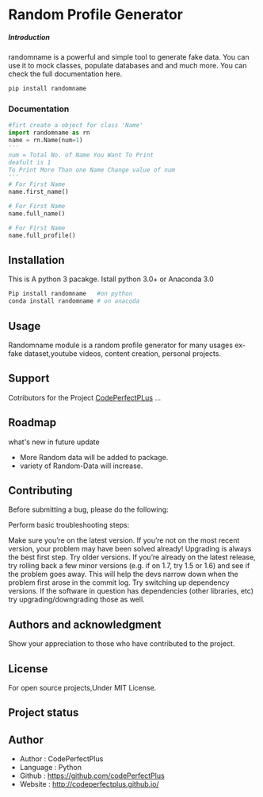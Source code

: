 # Random Profile Generator
##### Introduction
randomname is a powerful and simple tool to generate fake data. You can use it to mock classes, populate databases and and much more. You can check the full documentation here.

```python
pip install randomname
```
### Documentation
```python
#firt create a object for class 'Name'
import randomname as rn
name = rn.Name(num=1)
'''
num = Total No. of Name You Want To Print
deafult is 1
To Print More Than one Name Change value of num
'''
# For First Name
name.first_name()

# For First Name
name.full_name()

# For First Name
name.full_profile()
```
## Installation
This is A python 3 pacakge.
Istall python 3.0+ or Anaconda 3.0
```python
Pip install randomname   #on python
conda install randomname # on anacoda
```
## Usage
Randomname module is a random profile generator for many usages ex- fake dataset,youtube videos, content creation, personal projects.

## Support
Cotributors for the Project
[CodePerfectPLus](https://github.com/codePerfectPlus)
...

## Roadmap
what's new in future update
- More Random data will be added to package.
- variety of Random-Data will increase.

## Contributing
Before submitting a bug, please do the following:

Perform basic troubleshooting steps:

Make sure you’re on the latest version. If you’re not on the most recent version, your problem may have been solved already! Upgrading is always the best first step.
Try older versions. If you’re already on the latest release, try rolling back a few minor versions (e.g. if on 1.7, try 1.5 or 1.6) and see if the problem goes away. This will help the devs narrow down when the problem first arose in the commit log.
Try switching up dependency versions. If the software in question has dependencies (other libraries, etc) try upgrading/downgrading those as well.

## Authors and acknowledgment
Show your appreciation to those who have contributed to the project.

## License
For open source projects,Under MIT License.

## Project status

## Author
- Author  : CodePerfectPlus
- Language : Python
- Github : https://github.com/codePerfectPlus
- Website : http://codeperfectplus.github.io/

